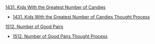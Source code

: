 
[1431. Kids With the Greatest Number of Candies](https://github.com/wupangyen/Code-Buff/blob/main/LeetCode-Oct-2021/KidsWiththeGreatestNumberofCandies.java)
* [1431. Kids With the Greatest Number of Candies Thought Process](https://1drv.ms/u/s!Ak9rLfifYWsmpQB3XGlHd4SBQ8oL)

[1512. Number of Good Pairs](https://github.com/wupangyen/Code-Buff/blob/main/LeetCode-Oct-2021/NumberofGoodPairs.java)
* [1512. Number of Good Pairs Thought Process](https://1drv.ms/u/s!Ak9rLfifYWsmpQB3XGlHd4SBQ8oL)
